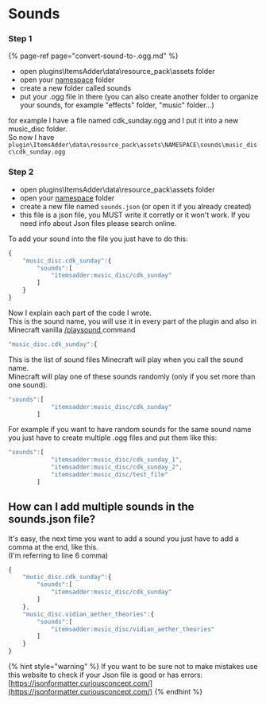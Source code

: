 # Sounds

### Step 1

{% page-ref page="convert-sound-to-.ogg.md" %}

* open plugins\ItemsAdder\data\resource\_pack\assets folder
* open your [namespace](../../beginners/creating-your-namespace.md) folder
* create a new folder called sounds
* put your .ogg file in there \(you can also create another folder to organize your sounds, for example "effects" folder, "music" folder...\)

for example I have a file named cdk\_sunday.ogg and I put it into a new music\_disc folder.  
So now I have `plugin\ItemsAdder\data\resource_pack\assets\NAMESPACE\sounds\music_disc\cdk_sunday.ogg`

### Step 2

* open plugins\ItemsAdder\data\resource\_pack\assets folder
* open your [namespace](../../beginners/creating-your-namespace.md) folder
* create a new file named `sounds.json` \(or open it if you already created\)
* this file is a json file, you MUST write it corretly or it won't work. If you need info about Json files please search online.

To add your sound into the file you just have to do this:

```javascript
{
	"music_disc.cdk_sunday":{
		"sounds":[
			"itemsadder:music_disc/cdk_sunday"
		]
	}
}
```

Now I explain each part of the code I wrote.  
This is the sound name, you will use it in every part of the plugin and also in Minecraft vanilla [/playsound ](https://www.digminecraft.com/game_commands/playsound_command.php)command

```javascript
"music_disc.cdk_sunday":{
```

This is the list of sound files Minecraft will play when you call the sound name.  
Minecraft will play one of these sounds randomly \(only if you set more than one sound\).

```javascript
"sounds":[
			"itemsadder:music_disc/cdk_sunday"
		]
```

For example if you want to have random sounds for the same sound name you just have to create multiple .ogg files and put them like this:

```javascript
"sounds":[
			"itemsadder:music_disc/cdk_sunday_1",
			"itemsadder:music_disc/cdk_sunday_2",
			"itemsadder:music_disc/test_file"
		]
```

## How can I add multiple sounds in the sounds.json file?

It's easy, the next time you want to add a sound you just have to add a comma at the end, like this.  
\(I'm referring to line 6 comma\)

```javascript
{
    "music_disc.cdk_sunday":{
        "sounds":[
            "itemsadder:music_disc/cdk_sunday"
        ]
    },
    "music_disc.vidian_aether_theories":{
        "sounds":[
            "itemsadder:music_disc/vidian_aether_theories"
        ]
    }
}
```

{% hint style="warning" %}
If you want to be sure not to make mistakes use this website to check if your Json file is good or has errors: [https://jsonformatter.curiousconcept.com/](https://jsonformatter.curiousconcept.com/)
{% endhint %}

